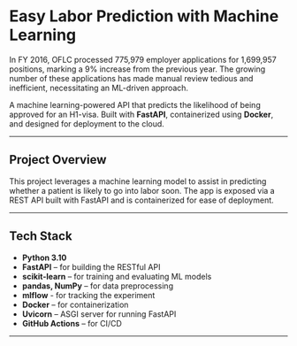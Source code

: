 #  Easy Labor Prediction with Machine Learning

In FY 2016, OFLC processed  775,979 employer applications  for  1,699,957 positions, marking a  9% increase from the previous year. The growing number of these applications has made manual review tedious and inefficient, necessitating an ML-driven approach.

A machine learning-powered API that predicts the likelihood of being approved for an H1-visa. Built with **FastAPI**, containerized using **Docker**, and designed for deployment to the cloud.

---

##  Project Overview

This project leverages a machine learning model to assist in predicting whether a patient is likely to go into labor soon. The app is exposed via a REST API built with FastAPI and is containerized for ease of deployment.

---

## Tech Stack

- **Python 3.10**
- **FastAPI** – for building the RESTful API
- **scikit-learn** – for training and evaluating ML models
- **pandas, NumPy** – for data preprocessing
- **mlflow** - for tracking the experiment
- **Docker** – for containerization
- **Uvicorn** – ASGI server for running FastAPI
- **GitHub Actions** – for CI/CD

---

